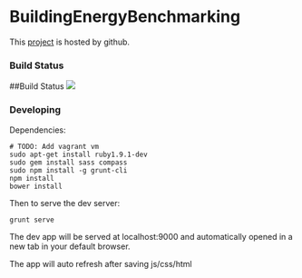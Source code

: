 BuildingEnergyBenchmarking
==========================

This [project](https://azavea.github.io/mos-energy-benchmark/ "Energy Benchmarking") is hosted by github.

### Build Status
##Build Status
[![](https://travis-ci.org/azavea/mos-energy-benchmark.svg?branch=develop)](https://travis-ci.org/azavea/mos-energy-benchmark)

### Developing

Dependencies:
```
# TODO: Add vagrant vm
sudo apt-get install ruby1.9.1-dev
sudo gem install sass compass
sudo npm install -g grunt-cli
npm install
bower install
```

Then to serve the dev server:
```
grunt serve
```

The dev app will be served at localhost:9000 and automatically opened in a new tab in your default browser.

The app will auto refresh after saving js/css/html
